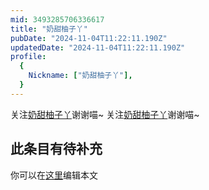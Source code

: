 ```yaml
---
mid: 3493285706336617
title: "奶甜柚子丫"
pubDate: "2024-11-04T11:22:11.190Z"
updatedDate: "2024-11-04T11:22:11.190Z"
profile:
  {
    Nickname: ["奶甜柚子丫"],
  }
---
```


关注[奶甜柚子丫](https://space.bilibili.com/3493285706336617)谢谢喵~ 关注[奶甜柚子丫](https://space.bilibili.com/3493285706336617)谢谢喵~

## 此条目有待补充
你可以在[这里](https://github.com/Yuhanawa/VTuber.ICU/edit/master/src/content/v/奶甜柚子丫/index.md)编辑本文
